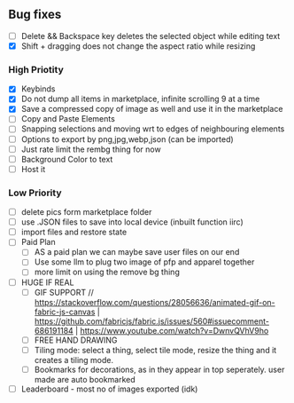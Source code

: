## Bug fixes
- [ ] Delete && Backspace key deletes the selected object while editing text
- [x] Shift + dragging does not change the aspect ratio while resizing

### High Priotity
- [x] Keybinds
- [x] Do not dump all items in marketplace, infinite scrolling 9 at a time
- [x] Save a compressed copy of image as well and use it in the marketplace
- [ ] Copy and Paste Elements
- [ ] Snapping selections and moving wrt to edges of neighbouring elements
- [ ] Options to export by png,jpg,webp,json (can be imported)
- [ ] Just rate limit the rembg thing for now
- [ ] Background Color to text
- [ ] Host it

### Low Priority
- [ ] delete pics form marketplace folder 
- [ ] use .JSON files to save into local device (inbuilt function iirc)
- [ ] import files and restore state
- [ ] Paid Plan
  - [ ] AS a paid plan we can maybe save user files on our end 
  - [ ] Use some llm to plug two image of pfp and apparel together
  - [ ] more limit on using the remove bg thing
- [ ] HUGE IF REAL
  - [ ] GIF SUPPORT // https://stackoverflow.com/questions/28056636/animated-gif-on-fabric-js-canvas | https://github.com/fabricjs/fabric.js/issues/560#issuecomment-686191184 | https://www.youtube.com/watch?v=DwnvQVhV9ho
  - [ ] FREE HAND DRAWING
  - [ ] Tiling mode: select a thing, select tile mode, resize the thing and it creates a tiling mode.
  - [ ] Bookmarks for decorations, as in they appear in top seperately. user made are auto bookmarked
- [ ] Leaderboard - most no of images exported (idk)
